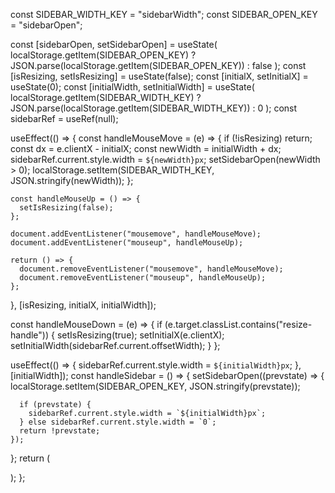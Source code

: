 const SIDEBAR_WIDTH_KEY = "sidebarWidth";
const SIDEBAR_OPEN_KEY = "sidebarOpen";

const [sidebarOpen, setSidebarOpen] = useState(
localStorage.getItem(SIDEBAR_OPEN_KEY)
? JSON.parse(localStorage.getItem(SIDEBAR_OPEN_KEY))
: false
);
const [isResizing, setIsResizing] = useState(false);
const [initialX, setInitialX] = useState(0);
const [initialWidth, setInitialWidth] = useState(
localStorage.getItem(SIDEBAR_WIDTH_KEY)
? JSON.parse(localStorage.getItem(SIDEBAR_WIDTH_KEY))
: 0
);
const sidebarRef = useRef(null);

useEffect(() => {
const handleMouseMove = (e) => {
if (!isResizing) return;
const dx = e.clientX - initialX;
const newWidth = initialWidth + dx;
sidebarRef.current.style.width = `${newWidth}px`;
setSidebarOpen(newWidth > 0);
localStorage.setItem(SIDEBAR_WIDTH_KEY, JSON.stringify(newWidth));
};

    const handleMouseUp = () => {
      setIsResizing(false);
    };

    document.addEventListener("mousemove", handleMouseMove);
    document.addEventListener("mouseup", handleMouseUp);

    return () => {
      document.removeEventListener("mousemove", handleMouseMove);
      document.removeEventListener("mouseup", handleMouseUp);
    };

}, [isResizing, initialX, initialWidth]);

const handleMouseDown = (e) => {
if (e.target.classList.contains("resize-handle")) {
setIsResizing(true);
setInitialX(e.clientX);
setInitialWidth(sidebarRef.current.offsetWidth);
}
};

useEffect(() => {
sidebarRef.current.style.width = `${initialWidth}px`;
}, [initialWidth]);
const handleSidebar = () => {
setSidebarOpen((prevstate) => {
localStorage.setItem(SIDEBAR_OPEN_KEY, JSON.stringify(prevstate));

      if (prevstate) {
        sidebarRef.current.style.width = `${initialWidth}px`;
      } else sidebarRef.current.style.width = `0`;
      return !prevstate;
    });

};
return (
<div>
<div className="flex">
<ToastContainer />
<div
ref={sidebarRef}
onMouseDown={handleMouseDown}
className={`${
            sidebarOpen ? `w-[${initialWidth}px] py-2 pr-2` : "w-0"
          } bg-gray-100 max-h-screen overflow-auto  relative`} >
<div className="w-full h-full">
<CurrentAlarms isSidebar={sidebarOpen} data={data} />
</div>
<div className="resize-handle absolute top-0 right-0 h-full w-1 cursor-ew-resize bg-gray-300 hover:bg-gray-400" />
</div>
<div className={`${sidebarOpen ? "w-[70vw]" : "w-[100vw]"}`}>
<MonitoringMapReact
            isSidebarOpen={sidebarOpen}
            alarmCount={data?.length}
            handleSidebar={handleSidebar}
            changedMarker={changedMarker}
          />
</div>
</div>
</div>
);
};
